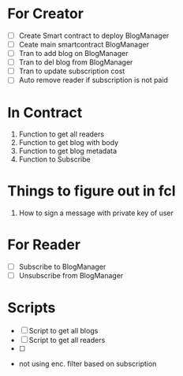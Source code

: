# For Creator

- [ ] Create Smart contract to deploy BlogManager
- [ ] Ceate main smartcontract BlogManager
- [ ] Tran to add blog on BlogManager
- [ ] Tran to del blog from BlogManager
- [ ] Tran to update subscription cost
- [ ] Auto remove reader if subscription is not paid

# In Contract

1. Function to get all readers
2. Function to get blog with body
3. Function to get blog metadata
4. Function to Subscribe

# Things to figure out in fcl

1. How to sign a message with private key of user

# For Reader

- [ ] Subscribe to BlogManager
- [ ] Unsubscribe from BlogManager

# Scripts

- [ ] Script to get all blogs
- [ ] Script to get all readers
- [ ]  

- not using enc. filter based on subscription
